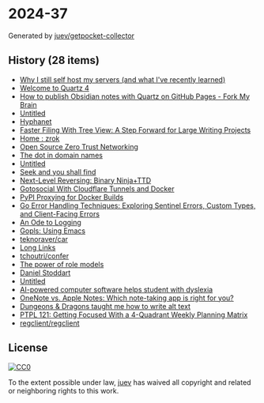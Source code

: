 # 2024-37

Generated by [juev/getpocket-collector](https://github.com/juev/getpocket-collector)

## History (28 items)

- [Why I still self host my servers (and what I've recently learned)](https://chollinger.com/blog/2024/08/why-i-still-self-host-my-servers-and-what-ive-recently-learned/)
- [Welcome to Quartz 4](https://quartz.jzhao.xyz/)
- [How to publish Obsidian notes with Quartz on GitHub Pages - Fork My Brain](https://notes.nicolevanderhoeven.com/How+to+publish+Obsidian+notes+with+Quartz+on+GitHub+Pages)
- [Untitled](https://yorickpeterse.com/articles/asynchronous-io-the-next-billion-dollar-mistake/%7BURL%7D%7Burl%7D)
- [Hyphanet](https://www.hyphanet.org/index.html)
- [Faster Filing With Tree View: A Step Forward for Large Writing Projects](https://ia.net/topics/faster-filing-with-tree-view-a-step-forward-for-large-writing-projects)
- [Home : zrok](https://zrok.io/)
- [Open Source Zero Trust Networking](https://landing.openziti.io/)
- [The dot in domain names](https://jpmens.net/2024/09/04/the-dot-in-domain-names/)
- [Untitled](https://techcrunch.com/2024/09/07/for-security-we-have-to-stop-picking-up-the-phone/)
- [Seek and you shall find](https://lmno.lol/alvaro/seek-and-you-shall-find)
- [Next-Level Reversing: Binary Ninja+TTD](https://seeinglogic.com/posts/binary-ninja-ttd-intro/)
- [Gotosocial With Cloudflare Tunnels and Docker](https://pettite.win/p/gotosocial-with-cloudflare-tunnels-and-docker/)
- [PyPI Proxying for Docker Builds](https://www.robopenguins.com/pypi-proxy/)
- [Go Error Handling Techniques: Exploring Sentinel Errors, Custom Types, and Client-Facing Errors](https://arashtaher.wordpress.com/2024/09/05/go-error-handling-techniques-exploring-sentinel-errors-custom-types-and-client-facing-errors/)
- [An Ode to Logging](https://pliutau.com/an-ode-to-logging/)
- [Gopls: Using Emacs](https://go.googlesource.com/tools/+/master/gopls/doc/emacs.md)
- [teknoraver/car](https://github.com/teknoraver/car)
- [Long Links](https://www.tbray.org/ongoing/When/202x/2024/09/02/Long-Links)
- [tchoutri/confer](https://github.com/tchoutri/confer)
- [The power of role models](https://commandcenter.blogspot.com/2017/02/the-power-of-role-models.html)
- [Daniel Stoddart](https://stoddart.github.io/2024/09/08/managing-dotfiles-with-chezmoi.html)
- [Untitled](https://dl.acm.org/doi/10.1145/3589334.3645323)
- [AI-powered computer software helps student with dyslexia](https://whyy.org/articles/ai-computer-software-dysolve-dyslexia-montgomery-county-student/)
- [OneNote vs. Apple Notes: Which note-taking app is right for you?](https://www.xda-developers.com/onenote-vs-apple-notes-which-note-taking-app-is-right-for-you/)
- [Dungeons & Dragons taught me how to write alt text](https://ericwbailey.website/published/dungeons-and-dragons-taught-me-how-to-write-alt-text/)
- [PTPL 121: Getting Focused With a 4-Quadrant Weekly Planning Matrix](https://www.blog.plaintextpaperless.com/p/ptpl-121-getting-focused-with-a-4)
- [regclient/regclient](https://github.com/regclient/regclient/tree/main)

## License

[![CC0](https://mirrors.creativecommons.org/presskit/buttons/88x31/svg/cc-zero.svg)](https://creativecommons.org/publicdomain/zero/1.0/)

To the extent possible under law, [juev](https://github.com/juev) has waived all copyright and related or neighboring rights to this work.
